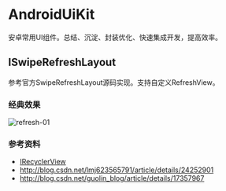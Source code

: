 # AndroidUiKit
安卓常用UI组件。总结、沉淀、封装优化、快速集成开发，提高效率。

## ISwipeRefreshLayout
 参考官方SwipeRefreshLayout源码实现。支持自定义RefreshView。

### 经典效果
![refresh-01](/art/refreshview/20170618-212852-refresh.gif)

### 参考资料
- [IRecyclerView](https://github.com/Aspsine/IRecyclerView)
- http://blog.csdn.net/lmj623565791/article/details/24252901
- http://blog.csdn.net/guolin_blog/article/details/17357967

